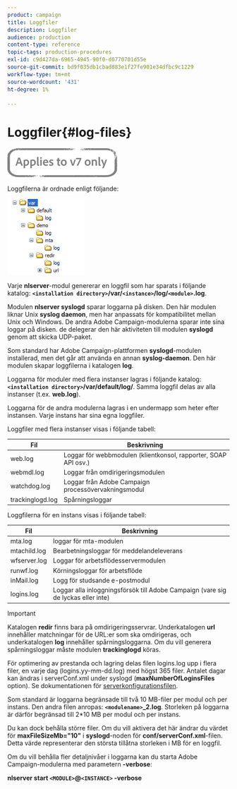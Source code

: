 ```yaml
---
product: campaign
title: Loggfiler
description: Loggfiler
audience: production
content-type: reference
topic-tags: production-procedures
exl-id: c9d427da-6965-4945-90f0-d0770701d55e
source-git-commit: bd9f035db1cbad883e1f27fe901e34dfbc9c1229
workflow-type: tm+mt
source-wordcount: '431'
ht-degree: 1%

---
```


# Loggfiler{#log-files}

![](../../assets/v7-only.svg)

Loggfilerna är ordnade enligt följande:

![](assets/d_ncs_directory.png)

Varje **nlserver**-modul genererar en loggfil som har sparats i följande katalog: **`<installation directory>`/var/`<instance>`/log/`<module>`.log**.

Modulen **nlserver syslogd** sparar loggarna på disken. Den här modulen liknar Unix **syslog daemon**, men har anpassats för kompatibilitet mellan Unix och Windows. De andra Adobe Campaign-modulerna sparar inte sina loggar på disken. de delegerar den här aktiviteten till modulen **syslogd** genom att skicka UDP-paket.

Som standard har Adobe Campaign-plattformen **syslogd**-modulen installerad, men det går att använda en annan **syslog-daemon**. Den här modulen skapar loggfilerna i katalogen **log**.

Loggarna för moduler med flera instanser lagras i följande katalog: **`<installation directory>`/var/default/log/**. Samma loggfil delas av alla instanser (t.ex. **web.log**).

Loggarna för de andra modulerna lagras i en undermapp som heter efter instansen. Varje instans har sina egna loggfiler.

Loggfiler med flera instanser visas i följande tabell:

| Fil | Beskrivning |
|---|---|
| web.log | Loggar för webbmodulen (klientkonsol, rapporter, SOAP API osv.) |
| webmdl.log | Loggar från omdirigeringsmodulen |
| watchdog.log | Loggar från Adobe Campaign processövervakningsmodul |
| trackinglogd.log | Spårningsloggar |

Loggfilerna för en instans visas i följande tabell:

| Fil | Beskrivning |
|---|---|
| mta.log | loggar för mta-modulen |
| mtachild.log | Bearbetningsloggar för meddelandeleverans |
| wfserver.log | Loggar för arbetsflödesservermodulen |
| runwf.log | Körningsloggar för arbetsflöde |
| inMail.log | Logg för studsande e-postmodul |
| logins.log | Loggar alla inloggningsförsök till Adobe Campaign (vare sig de lyckas eller inte) |

>[!IMPORTANT]
>
>Katalogen **redir** finns bara på omdirigeringsservrar. Underkatalogen **url** innehåller matchningar för de URL:er som ska omdirigeras, och underkatalogen **log** innehåller spårningsloggarna. Om du vill generera spårningsloggar måste modulen **trackinglogd** köras.

För optimering av prestanda och lagring delas filen logins.log upp i flera filer, en varje dag (logins.yy-mm-dd.log) med högst 365 filer. Antalet dagar kan ändras i serverConf.xml under syslogd (**maxNumberOfLoginsFiles** option). Se dokumentationen för [serverkonfigurationsfilen](../../installation/using/the-server-configuration-file.md#syslogd).

Som standard är loggarna begränsade till två 10 MB-filer per modul och per instans. Den andra filen anropas: **`<modulename>`_2.log**. Storleken på loggarna är därför begränsad till 2*10 MB per modul och per instans.

Du kan dock behålla större filer. Om du vill aktivera det här ändrar du värdet för **maxFileSizeMb=&quot;10&quot;** i **syslogd**-noden för **conf/serverConf.xml**-filen. Detta värde representerar den största tillåtna storleken i MB för en loggfil.

Om du vill behålla fler detaljnivåer i loggarna kan du starta Adobe Campaign-modulerna med parametern **-verbose**:

**nlserver start  `<MODULE>`@`<INSTANCE>` -verbose**
